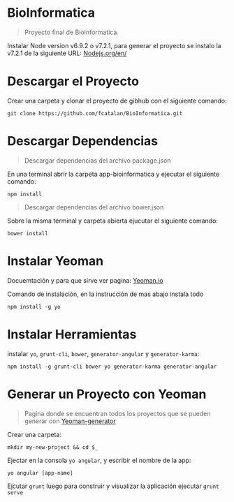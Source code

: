 # BioInformatica
> Proyecto final de BioInformatica.

Instalar Node version v6.9.2 o v7.2.1, para generar el proyecto se instalo la v7.2.1  de la siguiente URL: [Nodejs.org/en/](https://nodejs.org/en/)

# Descargar el Proyecto

Crear una carpeta y clonar el proyecto de gibhub con el siguiente comando:

```
git clone https://github.com/fcatalan/BioInformatica.git
```
# Descargar Dependencias

> Descargar dependencias del archivo package.json

En una terminal abrir la carpeta app-bioinformatica y ejecutar el siguiente comando:

```
npm install
```

> Descargar dependencias del archivo bower.json

Sobre la misma terminal y carpeta abierta ejucutar el siguiente comando:

```
bower install
```

# Instalar Yeoman

Docuemtación y para que sirve ver pagina: [Yeoman.io](http://yeoman.io/)

Comando de instalación, en la instrucción de mas abajo instala todo

```
npm install -g yo
```

# Instalar Herramientas

instalar `yo`, `grunt-cli`, `bower`, `generator-angular` y `generator-karma`:
```
npm install -g grunt-cli bower yo generator-karma generator-angular
```

# Generar un Proyecto con Yeoman

> Pagina donde se encuentran todos los proyectos que se pueden generar con  [Yeoman-generator](http://yeoman.io/generators/) 

Crear una carpeta:

```
mkdir my-new-project && cd $_
``` 

Ejectar en la consola `yo angular`, y escribir el nombre de la app:
```
yo angular [app-name]
```

Ejcutar `grunt` luego para construir y visualizar la aplicación ejecutar `grunt serve`

